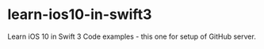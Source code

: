 # learn-ios10-in-swift3
Learn iOS 10 in Swift 3 Code examples - this one for setup of GitHub server.
